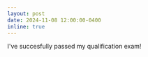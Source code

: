 ```yaml
---
layout: post
date: 2024-11-08 12:00:00-0400
inline: true
---
```


I've succesfully passed my qualification exam!